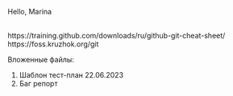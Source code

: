 
Hello, Marina

</br> 
https://training.github.com/downloads/ru/github-git-cheat-sheet/
https://foss.kruzhok.org/git

Вложенные файлы:
1. Шаблон тест-план 22.06.2023
2. Баг репорт
